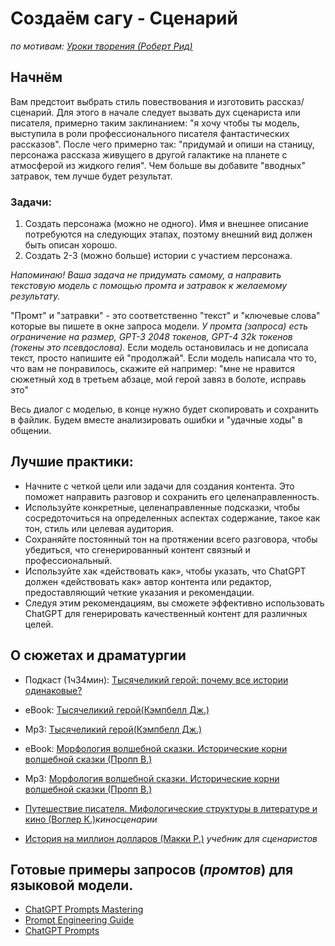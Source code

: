 # Создаём сагу - Сценарий
*по мотивам: [Уроки творения (Роберт Рид)](https://www.youtube.com/watch?v=vmRYvgANg1o)*



## Начнём
Вам предстоит выбрать стиль повествования и изготовить рассказ/сценарий.
Для этого в начале следует вызвать дух сценариста или писателя, примерно таким заклинанием: "я хочу чтобы ты модель, выступила в роли профессионального писателя фантастических рассказов". После чего примерно так: "придумай и опиши на станицу, персонажа рассказа живущего в другой галактике на планете с атмосферой из жидкого гелия". Чем больше вы добавите "вводных" затравок, тем лучше будет результат.

### Задачи:
1. Создать персонажа (можно не одного). Имя и внешнее описание потребуются на следующих этапах, поэтому внешний вид должен быть описан хорошо.
2. Создать 2-3 (можно больше) истории с участием персонажа.

*Напоминаю! Ваша задача не придумать самому, а направить текстовую модель с помощью промта и затравок к желаемому результату.*

"Промт" и "затравки" - это соответственно "текст" и "ключевые слова" которые вы пишете в окне запроса модели. *У промта (запроса) есть ограничение на размер, GPT-3 2048 токенов, GPT-4 32k токенов (токены это псевдослова).* 
Если модель остановилась и не дописала текст, просто напишите ей "продолжай".
Если модель написала что то, что вам не понравилось, скажите ей например: "мне не нравится сюжетный ход в третьем абзаце, мой герой завяз в болоте, исправь это"

Весь диалог с моделью, в конце нужно будет скопировать и сохранить в файлик. Будем вместе анализировать ошибки и "удачные ходы" в общении.


## Лучшие практики:
- Начните с четкой цели или задачи для создания контента. Это поможет направить разговор и сохранить его целенаправленность.
- Используйте конкретные, целенаправленные подсказки, чтобы сосредоточиться на определенных аспектах содержание, такое как тон, стиль или целевая аудитория.
- Сохраняйте постоянный тон на протяжении всего разговора, чтобы убедиться, что сгенерированный контент связный и профессиональный.
- Используйте хак «действовать как», чтобы указать, что ChatGPT должен «действовать как» автор контента или редактор, предоставляющий четкие указания и рекомендации.
- Следуя этим рекомендациям, вы сможете эффективно использовать ChatGPT для генерировать качественный контент для различных целей.

## О сюжетах и драматургии

- Подкаст (1ч34мин): [Тысячеликий герой: почему все истории одинаковые?](https://www.youtube.com/watch?v=1859P8aGKBs)

- eBook: [Тысячеликий герой(Кэмпбелл Дж.)](https://rutracker.org/forum/viewtopic.php?t=5756923)
- Mp3: [Тысячеликий герой(Кэмпбелл Дж.)](https://rutracker.org/forum/viewtopic.php?t=5490354)

- eBook: [Морфология волшебной сказки. Исторические корни волшебной сказки (Пропп В.)](https://rutracker.org/forum/viewtopic.php?t=6322826)
- Mp3: [Морфология волшебной сказки. Исторические корни волшебной сказки (Пропп В.)](https://rutracker.org/forum/viewtopic.php?t=6074786)

- [Путешествие писателя. Мифологические структуры в литературе и кино (Воглер К.)](https://rutracker.org/forum/viewtopic.php?t=5756860)*киносценарии*

- [История на миллион долларов (Макки Р.)](https://rutracker.org/forum/viewtopic.php?t=5425996) *учебник для сценаристов*


## Готовые примеры запросов (*промтов*) для языковой модели.

- [ChatGPT Prompts Mastering](https://github.com/pabraksas/nero/blob/main/knowledge/ChatGPT.Prompts.Mastering.pdf)
- [Prompt Engineering Guide](https://github.com/dair-ai/Prompt-Engineering-Guide)
- [ChatGPT Prompts](https://github.com/f/awesome-chatgpt-prompts)


